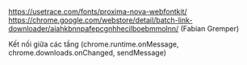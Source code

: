 https://usetrace.com/fonts/proxima-nova-webfontkit/
https://chrome.google.com/webstore/detail/batch-link-downloader/aiahkbnnpafepcgnhhecilboebmmolnn/ (Fabian Gremper)

Kết nối giữa các tầng (chrome.runtime.onMessage, chrome.downloads.onChanged, sendMessage)